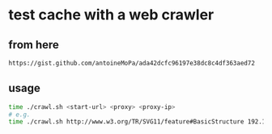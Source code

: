 # test cache with a web crawler

## from here

```bash
https://gist.github.com/antoineMoPa/ada42dcfc96197e38dc8c4df363aed72
```

## usage

```bash
time ./crawl.sh <start-url> <proxy> <proxy-ip>
# e.g.
time ./crawl.sh http://www.w3.org/TR/SVG11/feature#BasicStructure 192.168.178.131 3128
```
